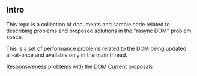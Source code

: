 ## Intro

This repo is a collection of documents and sample code related to
describing problems and proposed solutions in the "rasync DOM"
problem space.

This is a set of performance problems related to the DOM being updated
all-at-once and available only in the main thread.

[Responsiveness problems with the DOM](responsiveness.md)
[Current proposals](current-proposals.md)
